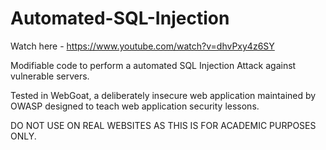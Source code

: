 # Automated-SQL-Injection

Watch here - https://www.youtube.com/watch?v=dhvPxy4z6SY

Modifiable code to perform a automated SQL Injection Attack against vulnerable servers.

Tested in WebGoat, a deliberately insecure web application maintained by OWASP designed to teach web application security lessons.

DO NOT USE ON REAL WEBSITES AS THIS IS FOR ACADEMIC PURPOSES ONLY.
